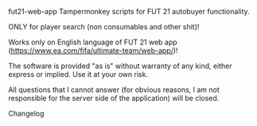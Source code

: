 fut21-web-app
Tampermonkey scripts for FUT 21 autobuyer functionality.

ONLY for player search (non consumables and other shit)!

Works only on English language of FUT 21 web app (https://www.ea.com/fifa/ultimate-team/web-app/)!

The software is provided "as is" without warranty of any kind, either express or implied. Use it at your own risk.

All questions that I cannot answer (for obvious reasons, I am not responsible for the server side of the application) will be closed.

Changelog

